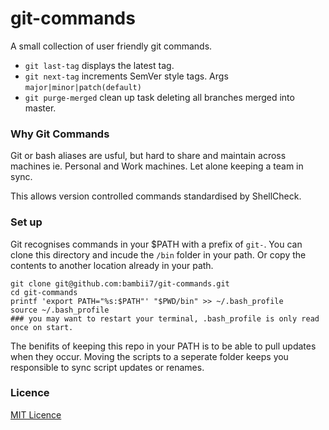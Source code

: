 # git-commands

A small collection of user friendly git commands.

- `git last-tag` displays the latest tag.
- `git next-tag` increments SemVer style tags. Args `major|minor|patch(default)`
- `git purge-merged` clean up task deleting all branches merged into master.

### Why Git Commands

Git or bash aliases are usful, but hard to share and maintain across machines ie.
Personal and Work machines. Let alone keeping a team in sync.

This allows version controlled commands standardised by ShellCheck.

### Set up

Git recognises commands in your $PATH with a prefix of `git-`. You can clone this directory and incude the `/bin` folder in your path. Or copy the contents to another location already in your path.

```
git clone git@github.com:bambii7/git-commands.git
cd git-commands
printf 'export PATH="%s:$PATH"' "$PWD/bin" >> ~/.bash_profile
source ~/.bash_profile
### you may want to restart your terminal, .bash_profile is only read once on start.
```

The benifits of keeping this repo in your PATH is to be able to pull updates when they occur.
Moving the scripts to a seperate folder keeps you responsible to sync script updates or renames.

### Licence

[MIT Licence](LICENSE.md)